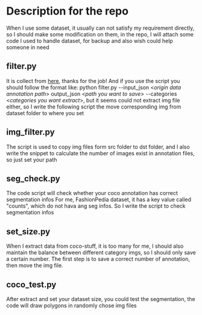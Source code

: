 # Description for the repo
When I use some dataset, it usually can not satisfy my requirement directly, so I should make some modification on them, in the repo, I will attach some code I used to handle dataset, for backup and also wish could help someone in need

## filter.py
It is collect from [here](https://github.com/immersive-limit/coco-manager), thanks for the job! And if you use the script you should follow the format like: python filter.py --input_json <*origin data annotation path*> output_json <*path you want to save*> --categories <*categories you want extract*>, but it seems could not extract img file either, so I write the following script the move corresponding img from dataset folder to where you set

## img_filter.py

The script is used to copy img files form src folder to dst folder, and I also write the snippet to calculate the number of images exist in annotation files, so just set your path

## seg_check.py

The code script will check whether your coco annotation has correct segmentation infos
For me, FashionPedia dataset, it has a key value called "counts", which do not hava ang seg infos.
So I write the script to check segmentation infos

## set_size.py
When I extract data from coco-stuff, it is too many for me, I should also maintain the balance between different category imgs, so I should only save a certain number.
The first step is to save a correct number of annotation, then move the img file.

## coco_test.py

After extract and set your dataset size, you could test the segmentation, the code will draw polygons in randomly chose img files
